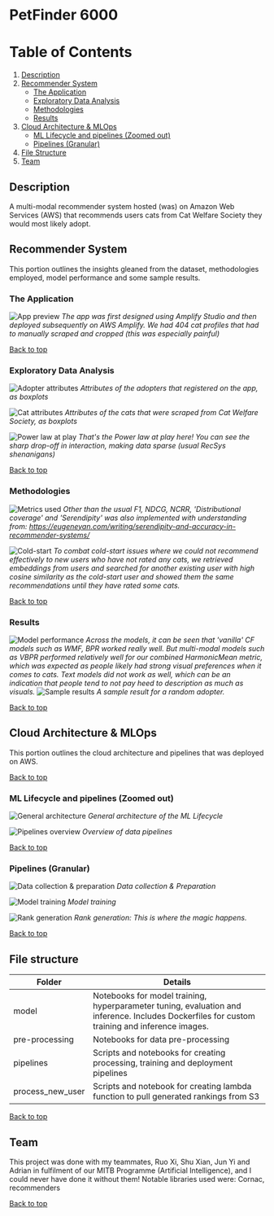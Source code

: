 # PetFinder 6000

# Table of Contents

1. [Description](#description)
2. [Recommender System](#recommender-system)
   - [The Application](#the-application)
   - [Exploratory Data Analysis](#exploratory-data-analysis)
   - [Methodologies](#methodologies)
   - [Results](#results)
3. [Cloud Architecture & MLOps](#cloud-architecture--mlops)
   - [ML Lifecycle and pipelines (Zoomed out)](#ml-lifecycle-and-pipelines-zoomed-out)
   - [Pipelines (Granular)](#pipelines-granular)
4. [File Structure](#file-structure)
5. [Team](#team)

## Description
A multi-modal recommender system hosted (was) on Amazon Web Services (AWS) that recommends users cats from Cat Welfare Society they would most likely adopt.

## Recommender System
This portion outlines the insights gleaned from the dataset, methodologies employed, model performance and some sample results.

### The Application
![App preview](https://github.com/hellobiondi/petfinder-6000/raw/main/screenshots/ss1.png)
*The app was first designed using Amplify Studio and then deployed subsequently on AWS Amplify. We had 404 cat profiles that had to manually scraped and cropped (this was especially painful)*

[Back to top](#table-of-contents)

### Exploratory Data Analysis
![Adopter attributes](https://github.com/hellobiondi/petfinder-6000/raw/main/screenshots/ss2.png)
*Attributes of the adopters that registered on the app, as boxplots*

![Cat attributes](https://github.com/hellobiondi/petfinder-6000/raw/main/screenshots/ss3.png)
*Attributes of the cats that were scraped from Cat Welfare Society, as boxplots*

![Power law at play](https://github.com/hellobiondi/petfinder-6000/raw/main/screenshots/ss4.png)
*That's the Power law at play here! You can see the sharp drop-off in interaction, making data sparse (usual RecSys shenanigans)*

[Back to top](#table-of-contents)

### Methodologies
![Metrics used](https://github.com/hellobiondi/petfinder-6000/raw/main/screenshots/ss8.png)
*Other than the usual F1, NDCG, NCRR, 'Distributional coverage' and 'Serendipity' was also implemented with understanding from:
https://eugeneyan.com/writing/serendipity-and-accuracy-in-recommender-systems/*

![Cold-start](https://github.com/hellobiondi/petfinder-6000/raw/main/screenshots/ss6.png)
*To combat cold-start issues where we could not recommend effectively to new users who have not rated any cats, we retrieved embeddings from users and searched for another existing user with high cosine similarity as the cold-start user and showed them the same recommendations until they have rated some cats.*

[Back to top](#table-of-contents)

### Results
![Model performance](https://github.com/hellobiondi/petfinder-6000/raw/main/screenshots/ss5.png)
*Across the models, it can be seen that 'vanilla' CF models such as WMF, BPR worked really well. But multi-modal models such as VBPR performed relatively well for our combined HarmonicMean metric, which was expected as people likely had strong visual preferences when it comes to cats. Text models did not work as well, which can be an indication that people tend to not pay heed to description as much as visuals.*
![Sample results](https://github.com/hellobiondi/petfinder-6000/raw/main/screenshots/ss7.png)
*A sample result for a random adopter.*

[Back to top](#table-of-contents)

## Cloud Architecture & MLOps
This portion outlines the cloud architecture and pipelines that was deployed on AWS.

[Back to top](#table-of-contents)

### ML Lifecycle and pipelines (Zoomed out)
![General architecture](https://github.com/hellobiondi/petfinder-6000/raw/main/screenshots/ss9.png)
*General architecture of the ML Lifecycle*

![Pipelines overview](https://github.com/hellobiondi/petfinder-6000/raw/main/screenshots/ss10.png)
*Overview of data pipelines*

[Back to top](#table-of-contents)

### Pipelines (Granular)
![Data collection & preparation](https://github.com/hellobiondi/petfinder-6000/raw/main/screenshots/ss11.png)
*Data collection & Preparation*

![Model training](https://github.com/hellobiondi/petfinder-6000/raw/main/screenshots/ss12.png)
*Model training*

![Rank generation](https://github.com/hellobiondi/petfinder-6000/raw/main/screenshots/ss13.png)
*Rank generation: This is where the magic happens.*

[Back to top](#table-of-contents)

## File structure
| Folder           | Details                                                                                                                                       |
|------------------|-----------------------------------------------------------------------------------------------------------------------------------------------|
| model            | Notebooks for model training, hyperparameter tuning, evaluation and inference. Includes Dockerfiles for custom training and inference images. |
| pre-processing   | Notebooks for data pre-processing                                                                                                             |
| pipelines        | Scripts and notebooks for creating processing, training and deployment pipelines                                                              |
| process_new_user | Scripts and notebook for creating lambda function to pull generated rankings from S3                                                          |

[Back to top](#table-of-contents)

## Team
This project was done with my teammates, Ruo Xi, Shu Xian, Jun Yi and Adrian in fulfilment of our MITB Programme (Artificial Intelligence), and I could never have done it without them!
Notable libraries used were: Cornac, recommenders

[Back to top](#table-of-contents)
